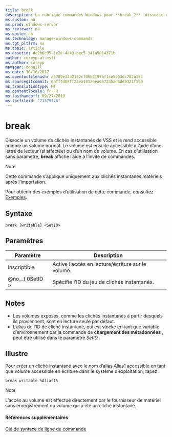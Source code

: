 ```yaml
---
title: break
description: La rubrique commandes Windows pour **break_2** -dissocie un volume de clichés instantanés de VSS et le rend accessible comme un volume normal.
ms.custom: na
ms.prod: windows-server
ms.reviewer: na
ms.suite: na
ms.technology: manage-windows-commands
ms.tgt_pltfrm: na
ms.topic: article
ms.assetid: de2b6c95-1c2e-4a43-bec5-341a9014371b
author: coreyp-at-msft
ms.author: coreyp
manager: dongill
ms.date: 10/16/2017
ms.openlocfilehash: a5789e3442152c705b3197bf1ce5e63dc782a15c
ms.sourcegitcommit: 6aff3d88ff22ea141a6ea6572a5ad8dd6321f199
ms.translationtype: MT
ms.contentlocale: fr-FR
ms.lasthandoff: 09/27/2019
ms.locfileid: "71379776"
---
```

# <a name="break"></a>break



Dissocie un volume de clichés instantanés de VSS et le rend accessible comme un volume normal. Le volume est ensuite accessible à l’aide d’une lettre de lecteur (si affectée) ou d’un nom de volume. En cas d’utilisation sans paramètre, **break** affiche l’aide à l’invite de commandes.

> [!NOTE]
> Cette commande s’applique uniquement aux clichés instantanés matériels après l’importation.

Pour obtenir des exemples d’utilisation de cette commande, consultez [Exemples](#BKMK_examples).

## <a name="syntax"></a>Syntaxe

```
break [writable] <SetID>
```

## <a name="parameters"></a>Paramètres

|Paramètre|Description|
|---------|-----------|
|inscriptible|Active l’accès en lecture/écriture sur le volume.|
|@no__t 0SetID >|Spécifie l’ID du jeu de clichés instantanés.|

## <a name="remarks"></a>Notes

-   Les volumes exposés, comme les clichés instantanés à partir desquels ils proviennent, sont en lecture seule par défaut.
-   L’alias de l’ID de cliché instantané, qui est stocké en tant que variable d’environnement par la commande de **chargement des métadonnées** , peut être utilisé dans le paramètre *SetID* .

## <a name="BKMK_examples"></a>Illustre

Pour créer un cliché instantané avec le nom d’alias Alias1 accessible en tant que volume accessible en écriture dans le système d’exploitation, tapez :
```
break writable %Alias1%
```

> [!NOTE]
> L’accès au volume est effectué directement par le fournisseur de matériel sans enregistrement du volume qui a été un cliché instantané.

#### <a name="additional-references"></a>Références supplémentaires

[Clé de syntaxe de ligne de commande](command-line-syntax-key.md)
